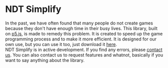 # NDT Simplify
In the past, we have often found that many people do not create games because they don't have enough time in their busy lives. This library, built on [p5.js](https://p5js.org/), is made to remedy this problem. It is created to speed up the game programming process and to make it more efficient. It is designed for our own use, but you can use it too, just download it [here](https://nonamiandevteam.000webhostapp.com/simplify/download/).<br/>
NDT Simplify is in active development. If you find any errors, please [contact us](https://nonamiandevteam.000webhostapp.com/contact-info.html). You can also contact us to request features and whatnot, basically if you want to say anything about the library.
